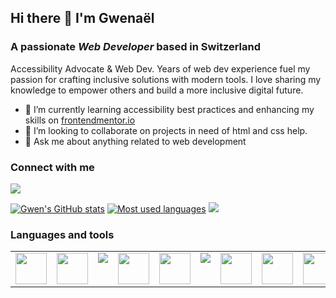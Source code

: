 ## Hi there 👋 I'm Gwenaël
### A passionate _Web Developer_ based in Switzerland
Accessibility Advocate & Web Dev. Years of web dev experience fuel my passion for crafting inclusive solutions with modern tools. I love sharing my knowledge to empower others and build a more inclusive digital future.

- 🌱 I’m currently learning accessibility best practices and enhancing my skills on [frontendmentor.io](https://frontendmentor.io)
- 👯 I’m looking to collaborate on projects in need of html and css help.
- 💬 Ask me about anything related to web development

### Connect with me

[![](https://img.shields.io/badge/linkedin-%230077B5.svg?style=for-the-badge&logo=linkedin)](https://www.linkedin.com/in/gmagnenat/)

[![Gwen's GitHub stats](https://github-readme-stats.vercel.app/api?username=gmagnenat&show_icons=true&theme=tokyonight)](https://github.com/anuraghazra/github-readme-stats)
[![Most used languages](https://github-readme-stats.vercel.app/api/top-langs?username=gmagnenat&layout=compact&theme=tokyonight)](https://github.com/anuraghazra/github-readme-stats)
[![](https://github-readme-streak-stats.herokuapp.com/?user=gmagnenat&theme=tokyonight)](https://github.com/anuraghazra/github-readme-stats)

### Languages and tools

<table width="320px">
    <tbody>
        <tr valign="top">
            <td width="80px" align="center">
                <img height=50 src="https://cdn.jsdelivr.net/gh/devicons/devicon/icons/html5/html5-original.svg" />
            </td>
            <td width="80px" align="center">
                <img height=50 src="https://cdn.jsdelivr.net/gh/devicons/devicon/icons/css3/css3-original.svg" />
            </td>
            <td width="80px" align="center">
                <img src="https://cdn.jsdelivr.net/gh/devicons/devicon/icons/sass/sass-original.svg" />
            </td>
              <td width="80px" align="center">
                <img height=50 src="https://cdn.jsdelivr.net/gh/devicons/devicon/icons/javascript/javascript-original.svg" />
            </td>
            <td width="80px" align="center">
                <img height=50 src="https://cdn.jsdelivr.net/gh/devicons/devicon/icons/react/react-original.svg" />
            </td>
            <td width="80px" align="center">
                <img src="https://cdn.jsdelivr.net/gh/devicons/devicon@latest/icons/tailwindcss/tailwindcss-original.svg" />
            </td>
            <td width="80px" align="center">
                <img height=50 src="https://cdn.jsdelivr.net/gh/devicons/devicon@latest/icons/nextjs/nextjs-original.svg" />
            </td>
            <td width="80px" align="center">
                <img height=50 src="https://cdn.jsdelivr.net/gh/devicons/devicon@latest/icons/astro/astro-original.svg" />
            </td>
            <td width="80px" align="center">
                <img height=50 src="https://cdn.jsdelivr.net/gh/devicons/devicon@latest/icons/gatsby/gatsby-original.svg" />
            </td>
            <td width="80px" align="center">
                <img height=50 src="https://cdn.jsdelivr.net/gh/devicons/devicon/icons/php/php-original.svg" />
            </td>
            <td width="80px" align="center">
                <img height=50 src="https://cdn.jsdelivr.net/gh/devicons/devicon/icons/wordpress/wordpress-original.svg" />
            </td>
            <td width="80px" align="center">
                <img height=50 src="https://cdn.jsdelivr.net/gh/devicons/devicon@latest/icons/mysql/mysql-original-wordmark.svg" />
            </td>
            <td width="80px" align="center">
                <img height=50 src="https://cdn.jsdelivr.net/gh/devicons/devicon@latest/icons/linux/linux-original.svg" />
            </td>
        </tr>
    </tbody>
</table>
